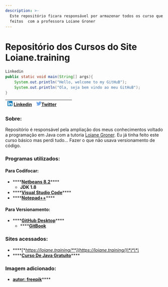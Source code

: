 ```yaml
---
description: >-
  Este repositório ficara responsável por armazenar todos os curso que sera 
  feitos  com a professora Loiane Groner
---
```


# Repositório dos Cursos do Site Loiane.training

```java
Linkedin 
public static void main(String[] args){
    System.out.println("Hello, welcome to my GitHuB");
    System.out.println("Ola, seja bem vindo ao meu GitHuB");
}
```

|  ![](.gitbook/assets/linkedin.png) [Linkedin](https://www.linkedin.com/in/carlos-eduardo-dos-s-figueiredo-76128837/_blank) | ![](.gitbook/assets/twitter.png)[Twitter](https://twitter.com/Carlao_Me_Ajuda) |  |   |  |
| :--- | :--- | :--- | :--- | :--- |


### Sobre:

Repositório é responsável pela ampliação dos meus conhecimentos voltado a programação em Java com a tutoria [Loiane Groner](https://github.com/loiane).  Eu já tinha feito este curso básico mas perdi tudo... Fazer o que não usava versionamento de código. 

### Programas utilizados:

#### Para Codifocar:

* \*\*\*\*[**Netbeans 8.2**](https://netbeans.org/downloads/8.2/rc/)\*\*\*\*
  * **JDK 1.8**
* \*\*\*\*[**Visual Studio Code**](https://code.visualstudio.com/download)\*\*\*\*
* \*\*\*\*[**Notepad++**](https://notepad-plus-plus.org/downloads/)\*\*\*\*

#### Para Versionamento:

* \*\*\*\*[**GitHub Desktop**](https://desktop.github.com/)\*\*\*\*
  * \*\*\*\*[**GitBook**](https://app.gitbook.com/)

### Sites acessados:

* \*\*\*\*[**https://loiane.training/**](https://loiane.training/)\*\*\*\*
* \*\*\*\*[**Curso De Java Gratuito**](https://www.youtube.com/playlist?list=PLGxZ4Rq3BOBq0KXHsp5J3PxyFaBIXVs3r)\*\*\*\*

### Imagem adicionado:

* [**autor: freepik**](https://www.flaticon.com/br/autores/freepik)\*\*\*\*



